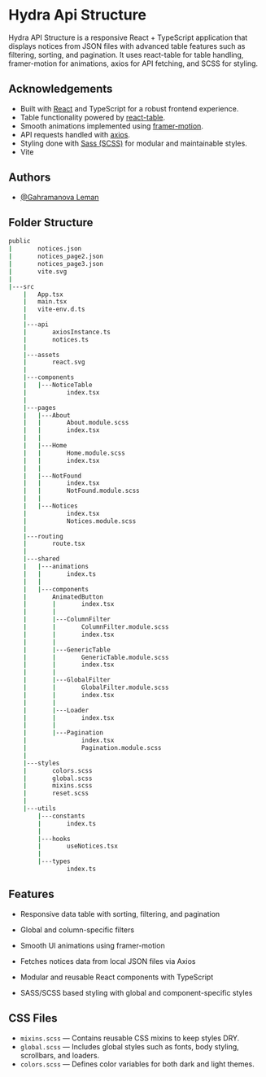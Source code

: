 
# Hydra Api Structure

Hydra API Structure is a responsive React + TypeScript application that displays notices from JSON files with advanced table features such as filtering, sorting, and pagination. It uses react-table for table handling, framer-motion for animations, axios for API fetching, and SCSS for styling.


## Acknowledgements

- Built with [React](https://reactjs.org/) and TypeScript for a robust frontend experience.
- Table functionality powered by [react-table](https://react-table.tanstack.com/).
- Smooth animations implemented using [framer-motion](https://www.framer.com/motion/).
- API requests handled with [axios](https://axios-http.com/).
- Styling done with [Sass (SCSS)](https://sass-lang.com/) for modular and maintainable styles.
- Vite
 
## Authors

- [@Gahramanova Leman](https://www.github.com/Gahramanoval301)


## Folder Structure
```bash
public
|       notices.json
|       notices_page2.json
|       notices_page3.json
|       vite.svg
|
|---src
    |   App.tsx
    |   main.tsx
    |   vite-env.d.ts
    |
    |---api
    |       axiosInstance.ts
    |       notices.ts
    |
    |---assets
    |       react.svg
    |
    |---components
    |   |---NoticeTable
    |           index.tsx
    |
    |---pages
    |   |---About
    |   |       About.module.scss
    |   |       index.tsx
    |   |
    |   |---Home
    |   |       Home.module.scss
    |   |       index.tsx
    |   |
    |   |---NotFound
    |   |       index.tsx
    |   |       NotFound.module.scss
    |   |
    |   |---Notices
    |           index.tsx
    |           Notices.module.scss
    |
    |---routing
    |       route.tsx
    |
    |---shared
    |   |---animations
    |   |       index.ts
    |   |
    |   |---components
    |       AnimatedButton
    |       |       index.tsx
    |       |
    |       |---ColumnFilter
    |       |       ColumnFilter.module.scss
    |       |       index.tsx
    |       |
    |       |---GenericTable
    |       |       GenericTable.module.scss
    |       |       index.tsx
    |       |
    |       |---GlobalFilter
    |       |       GlobalFilter.module.scss
    |       |       index.tsx
    |       |
    |       |---Loader
    |       |       index.tsx
    |       |
    |       |---Pagination
    |               index.tsx
    |               Pagination.module.scss
    |
    |---styles
    |       colors.scss
    |       global.scss
    |       mixins.scss
    |       reset.scss
    |
    |---utils
        |---constants
        |       index.ts
        |
        |---hooks
        |       useNotices.tsx
        |
        |---types
                index.ts
```


## Features


- Responsive data table with sorting, filtering, and pagination

- Global and column-specific filters

- Smooth UI animations using framer-motion

- Fetches notices data from local JSON files via Axios

- Modular and reusable React components with TypeScript

- SASS/SCSS based styling with global and component-specific styles


## CSS Files

- `mixins.scss` — Contains reusable CSS mixins to keep styles DRY.
- `global.scss` — Includes global styles such as fonts, body styling, scrollbars, and loaders.
- `colors.scss` — Defines color variables for both dark and light themes.

